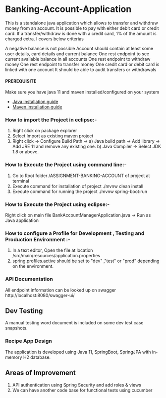 # Banking-Account-Application

This is a standalone java application which allows to transfer and withdraw money from an account. It is possible to pay
with either debit card or credit card. If a transfer/withdraw is done with a credit card, 1% of the amount is charged extra. I covers below criterias

A negative balance is not possible
Account should contain at least some user details, card details and current balance
One rest endpoint to see current available balance in all accounts
One rest endpoint to withdraw money
One rest endpoint to transfer money
One credit card or debit card is linked with one account
It should be able to audit transfers or withdrawals 

#### PREREQUISITE
Make sure you have java 11 and maven installed/configured on your system
* [Java installation guide](https://www.codejava.net/java-se/download-and-install-java-11-openjdk-and-oracle-jdk)
* [Maven installation guide](https://maven.apache.org/install.html)

### How to import the Project in eclipse:-
1. Right click on package explorer
2. Select Import as existing maven project
3. Right click -> Configure Build Path -> 
	a) Java build path -> Add library -> Add JRE 11 and remove any existing one.
	b) Java Compiler -> Select JDK 1.8 or above.

### How to Execute the Project using command line:-
1. Go to Root folder /ASSIGNMENT-BANKING-ACCOUNT of project at terminal
2. Execute command for installation of project ./mvnw clean install
3. Execute command for running the project ./mvnw spring-boot:run

### How to Execute the Project using eclipse:-
Right click on main file BankAccountManagerApplication.java -> Run as Java application

### How to configure a Profile for Development , Testing and Production Environment :-
1. In a text editor, Open the file at location /src/main/resources/application.properties
2. spring.profiles.active should be set to "dev" ,"test" or "prod" depending on the environment.


### API Documentation
All endpoint information can be looked up on swagger
http://localhost:8080/swagger-ui/


## Dev Testing
A manual testing word document is included on some dev test case snapshots.

### Recipe App Design
The application is developed using Java 11, SpringBoot, SpringJPA with in-memory H2 database.

## Areas of Improvement
1. API authentication using Spring Security and add roles & views
2. We can have another code base for functional tests using cucumber